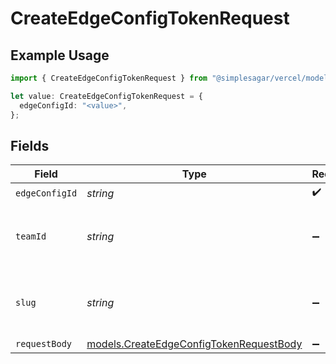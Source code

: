 # CreateEdgeConfigTokenRequest

## Example Usage

```typescript
import { CreateEdgeConfigTokenRequest } from "@simplesagar/vercel/models/createedgeconfigtokenop.js";

let value: CreateEdgeConfigTokenRequest = {
  edgeConfigId: "<value>",
};
```

## Fields

| Field                                                                                    | Type                                                                                     | Required                                                                                 | Description                                                                              |
| ---------------------------------------------------------------------------------------- | ---------------------------------------------------------------------------------------- | ---------------------------------------------------------------------------------------- | ---------------------------------------------------------------------------------------- |
| `edgeConfigId`                                                                           | *string*                                                                                 | :heavy_check_mark:                                                                       | N/A                                                                                      |
| `teamId`                                                                                 | *string*                                                                                 | :heavy_minus_sign:                                                                       | The Team identifier to perform the request on behalf of.                                 |
| `slug`                                                                                   | *string*                                                                                 | :heavy_minus_sign:                                                                       | The Team slug to perform the request on behalf of.                                       |
| `requestBody`                                                                            | [models.CreateEdgeConfigTokenRequestBody](../models/createedgeconfigtokenrequestbody.md) | :heavy_minus_sign:                                                                       | N/A                                                                                      |